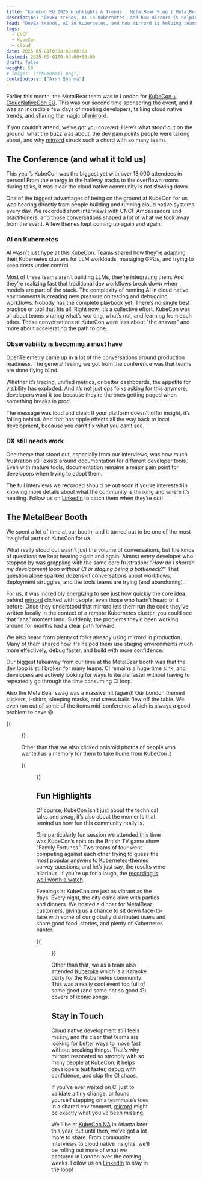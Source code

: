 ```yaml
---
title: "KubeCon EU 2025 Highlights & Trends | MetalBear Blog | MetalBear"
description: "DevEx trends, AI in Kubernetes, and how mirrord is helping teams ship code faster and better. Full KubeCon EU 2025 recap from the MetalBear team"
lead: "DevEx trends, AI in Kubernetes, and how mirrord is helping teams ship code faster and better. Full KubeCon EU 2025 recap from the MetalBear team"
tags:
  - CNCF
  - KubeCon
  - cloud
date: 2025-05-01T0:00:00+00:00
lastmod: 2025-05-01T0:00:00+00:00
draft: false
weight: 50
# images: ["thumbnail.png"]
contributors: ["Arsh Sharma"]
---
```


Earlier this month, the MetalBear team was in London for [KubeCon + CloudNativeCon EU](https://events.linuxfoundation.org/kubecon-cloudnativecon-europe/). This was our second time sponsoring the event, and it was an incredible few days of meeting developers, talking cloud native trends, and sharing the magic of [mirrord](https://metalbear.co/mirrord/?utm_source=blog&utm_medium=blog&utm_campaign=kubecon_london_blog).

If you couldn’t attend, we’ve got you covered. Here’s what stood out on the ground: what the buzz was about, the dev pain points people were talking about, and why [mirrord](https://metalbear.co/mirrord/product/?utm_source=blog&utm_medium=blog&utm_campaign=kubecon_london_blog) struck such a chord with so many teams.

## The Conference (and what it told us)

This year’s KubeCon was the biggest yet with over 13,000 attendees in person! From the energy in the hallway tracks to the overflown rooms during talks, it was clear the cloud native community is not slowing down.

One of the biggest advantages of being on the ground at KubeCon for us was hearing directly from people building and running cloud native systems every day. We recorded short interviews with CNCF Ambassadors and practitioners, and those conversations shaped a lot of what we took away from the event. A few themes kept coming up again and again.

### AI on Kubernetes

AI wasn’t just hype at this KubeCon. Teams shared how they’re adapting their Kubernetes clusters for LLM workloads, managing GPUs, and trying to keep costs under control.

Most of these teams aren’t building LLMs, they’re integrating them. And they’re realizing fast that traditional dev workflows break down when models are part of the stack. The complexity of running AI in cloud native environments is creating new pressure on testing and debugging workflows. Nobody has the complete playbook yet. There’s no single best practice or tool that fits all. Right now, it’s a collective effort. KubeCon was all about teams sharing what’s working, what’s not, and learning from each other. These conversations at KubeCon were less about "the answer" and more about accelerating the path to one.

### Observability is becoming a must have

OpenTelemetry came up in a lot of the conversations around production readiness. The general feeling we got from the conference was that teams are done flying blind.

Whether it’s tracing, unified metrics, or better dashboards, the appetite for visibility has exploded. And it’s not just ops folks asking for this anymore, developers want it too because they’re the ones getting paged when something breaks in prod.

The message was loud and clear: If your platform doesn’t offer insight, it’s falling behind. And that has ripple effects all the way back to local development, because you can’t fix what you can’t see.

### DX still needs work

One theme that stood out, especially from our interviews, was how much frustration still exists around documentation for different developer tools. Even with mature tools, documentation remains a major pain point for developers when trying to adopt them.

The full interviews we recorded should be out soon if you’re interested in knowing more details about what the community is thinking and where it’s heading. Follow us on [LinkedIn](https://www.linkedin.com/company/metalbearco/) to catch them when they’re out!

## The MetalBear Booth

We spent a lot of time at our booth, and it turned out to be one of the most insightful parts of KubeCon for us. 

What really stood out wasn’t just the volume of conversations, but the kinds of questions we kept hearing again and again. Almost every developer who stopped by was grappling with the same core frustration: *“How do I shorten my development loop without CI or staging being a bottleneck?”* That question alone sparked dozens of conversations about workflows, deployment struggles, and the tools teams are trying (and abandoning).

For us, it was incredibly energizing to see just how quickly the core idea behind [mirrord](https://metalbear.co/mirrord/?utm_source=blog&utm_medium=blog&utm_campaign=kubecon_london_blog) clicked with people, even those who hadn’t heard of it before. Once they understood that mirrord lets them run the code they’ve written locally in the context of a remote Kubernetes cluster, you could see that “aha” moment land. Suddenly, the problems they’d been working around for months had a clear path forward.

We also heard from plenty of folks already using mirrord in production. Many of them shared how it's helped them use staging environments much more effectively, debug faster, and build with more confidence. 

Our biggest takeaway from our time at the MetalBear booth was that the dev loop is still broken for many teams. CI remains a huge time sink, and developers are actively looking for ways to iterate faster without having to repeatedly go through the time consuming CI loop.

Also the MetalBear swag was a massive hit (again)! Our London themed stickers, t-shirts, sleeping masks, and stress balls flew off the table. We even ran out of some of the items mid-conference which is always a good problem to have 😄

{{<figure src="stickers-mirrord.jpg" alt="MetalBear stickers at KubeCon" height="100%" width="100%">}}


<!-- ![MetalBear stickers at KubeCon](./stickers-mirrord.jpg) -->

Other than that we also clicked polaroid photos of people who wanted as a memory for them to take home from KubeCon :)

{{<figure src="priase-for-swag.png" alt="Praise for MetalBear swag" height="100%" width="100%">}}

<!-- ![Praise for MetalBear swag](./priase-for-swag.png) -->

## Fun Highlights

Of course, KubeCon isn’t just about the technical talks and swag, it’s also about the moments that remind us how fun this community really is.

One particularly fun session we attended this time was KubeCon’s spin on the British TV game show "Family Fortunes". Two teams of four went competing against each other trying to guess the most popular answers to Kubernetes-themed survey questions, and let’s just say, the results were hilarious. If you’re up for a laugh, the [recording is well worth a watch](https://www.youtube.com/watch?v=2-fSMpCSYnw).

Evenings at KubeCon are just as vibrant as the days. Every night, the city came alive with parties and dinners. We hosted a dinner for MetalBear customers, giving us a chance to sit down face-to-face with some of our globally distributed users and share good food, stories, and plenty of Kubernetes banter.

{{<figure src="dinner.jpg" alt="MetalBear dinner" height="100%" width="100%">}}

<!-- ![dinner](./dinner.jpg) -->

Other than that, we as a team also attended [Kuberoke](https://kuberoke.love/) which is a Karaoke party for the Kubernetes community! This was a really cool event too full of some good (and some not so good :P) covers of iconic songs.

## Stay in Touch

Cloud native development still feels messy, and it’s clear that teams are looking for better ways to move fast without breaking things. That’s why mirrord resonated so strongly with so many people at KubeCon: it helps developers test faster, debug with confidence, and skip the CI chaos.

If you’ve ever waited on CI just to validate a tiny change, or found yourself stepping on a teammate’s toes in a shared environment, [mirrord](https://metalbear.co/mirrord/?utm_source=blog&utm_medium=blog&utm_campaign=kubecon_london_blog) might be exactly what you’ve been missing.

We’ll be at [KubeCon NA](https://events.linuxfoundation.org/kubecon-cloudnativecon-north-america/) in Atlanta later this year, but until then, we’ve got a lot more to share. From community interviews to cloud native insights, we’ll be rolling out more of what we captured in London over the coming weeks. Follow us on [LinkedIn](https://www.linkedin.com/company/metalbearco/) to stay in the loop!